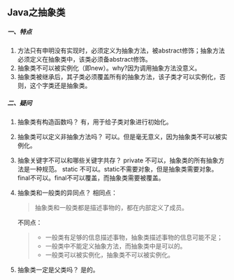 ## Java之抽象类

##### 一、特点

1. 方法只有申明没有实现时，必须定义为抽象方法，被abstract修饰；抽象方法必须定义在抽象类中，该类必须备abstract修饰。
2. 抽象类不可以被实例化（即new）。why?因为调用抽象方法没意义。
3. 抽象类被继承后，其子类必须覆盖所有的抽象方法，该子类才可以实例化，否则，这个字类还是抽象类。



##### 二、疑问

1. 抽象类有构造函数吗？
   有，用于给子类对象进行初始化。

2. 抽象类可以定义非抽象方法吗？
   可以。但是毫无意义，因为抽象类不可以被实例化。

3. 抽象关键字不可以和哪些关键字共存？
   private 不可以，抽象类的所有抽象方法是一种规范。
   static 不可以。static不需要对象，但是抽象类需要对象。
   final不可以。final不可以覆盖，而抽象类需要被覆盖。

4. 抽象类和一般类的异同点？
   相同点：

   > 抽象类和一般类都是描述事物的，都在内部定义了成员。

   不同点：

   > - 一般类有足够的信息描述事物，抽象类描述事物的信息可能不足；
   > - 一般类中不能定义抽象方法，而抽象类中是可以的。
   > - 一般类可以被实例化，抽象类不可以被实例化。

5. 抽象类一定是父类吗？
   是的。